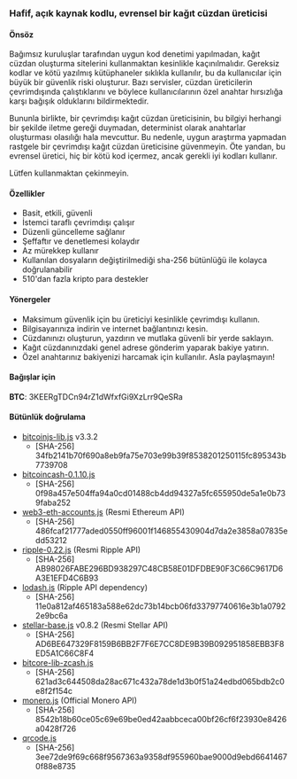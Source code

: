 ### Hafif, açık kaynak kodlu, evrensel bir kağıt cüzdan üreticisi

#### Önsöz
Bağımsız kuruluşlar tarafından uygun kod denetimi yapılmadan, kağıt cüzdan oluşturma sitelerini kullanmaktan kesinlikle kaçınılmalıdır. Gereksiz kodlar ve kötü yazılmış kütüphaneler sıklıkla kullanılır, bu da kullanıcılar için büyük bir güvenlik riski oluşturur. Bazı servisler, cüzdan üreticilerin çevrimdışında çalıştıklarını ve böylece kullanıcılarının özel anahtar hırsızlığa karşı bağışık olduklarını bildirmektedir.

Bununla birlikte, bir çevrimdışı kağıt cüzdan üreticisinin, bu bilgiyi herhangi bir şekilde iletme gereği duymadan, determinist olarak anahtarlar oluşturması olasılığı hala mevcuttur. Bu nedenle, uygun araştırma yapmadan rastgele bir çevrimdışı kağıt cüzdan üreticisine güvenmeyin. Öte yandan, bu evrensel üretici, hiç bir kötü kod içermez, ancak gerekli iyi kodları kullanır.

Lütfen kullanmaktan çekinmeyin.

#### Özellikler
* Basit, etkili, güvenli
* İstemci taraflı çevrimdışı çalışır
* Düzenli güncelleme sağlanır
* Şeffaftır ve denetlemesi kolaydır
* Az mürekkep kullanır
* Kullanılan dosyaların değiştirilmediği sha-256 bütünlüğü ile kolayca doğrulanabilir
* 510'dan fazla kripto para destekler

#### Yönergeler
* Maksimum güvenlik için bu üreticiyi kesinlikle çevrimdışı kullanın.
* Bilgisayarınıza indirin ve internet bağlantınızı kesin.
* Cüzdanınızı oluşturun, yazdırın ve mutlaka güvenli bir yerde saklayın.
* Kağıt cüzdanınızdaki genel adrese gönderim yaparak bakiye yatırın.
* Özel anahtarınız bakiyenizi harcamak için kullanılır. Asla paylaşmayın!

#### Bağışlar için
**BTC**: 3KEERgTDCn94rZ1dWfxfGi9XzLrr9QeSRa   


#### Bütünlük doğrulama
* [bitcoinjs-lib.js](https://github.com/bitcoinjs/bitcoinjs-lib) v3.3.2
	* [SHA-256] 34fb2141b70f690a8eb9fa75e703e99b39f8538201250115fc895343b7739708
* [bitcoincash-0.1.10.js](https://github.com/bitcoincashjs/bitcoincashjs)
	* [SHA-256] 0f98a457e504ffa94a0cd01488cb4dd94327a5fc655950de5a1e0b739faba252
* [web3-eth-accounts.js](https://github.com/ethereum/web3.js) (Resmi Ethereum API)
	* [SHA-256] 486fcaf21777aded0550ff96001f146855430904d7da2e3858a07835edd53212
* [ripple-0.22.js](https://github.com/ripple/ripple-lib/releases) (Resmi Ripple API)
	* [SHA-256] AB98026FABE296BD938297C48CB58E01DFDBE90F3C66C9617D6A3E1EFD4C6B93
* [lodash.js](https://github.com/lodash/lodash) (Ripple API dependency)
	* [SHA-256] 11e0a812af465183a588e62dc73b14bcb06fd33797740616e3b1a07922e9bc6a
* [stellar-base.js](https://github.com/stellar/bower-js-stellar-base) v0.8.2 (Resmi Stellar API)
	* [SHA-256] AD6BE647329F8159B6BB2F7F6E7CC8DE9B39B092951858EBB3F8ED5A1C66C8F4
* [bitcore-lib-zcash.js](https://github.com/bitmex/zcash-bitcore-lib)
	* [SHA-256] 621ad3c644508da28ac671c432a78de1d3b0f51a24edbd065bdb2c0e8f2f154c
* [monero.js](https://github.com/monero-project/monero) (Official Monero API)
	* [SHA-256] 8542b18b60ce05c69e69be0ed42aabbceca00bf26cf6f23930e8426a0428f726
* [qrcode.js](https://github.com/davidshimjs/qrcodejs) 
	* [SHA-256] 3ee72de9f69c668f9567363a9358df955960bae9000d9ebd66414670f88e8735
